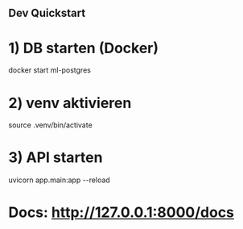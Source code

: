 ## Dev Quickstart
# 1) DB starten (Docker)
docker start ml-postgres

# 2) venv aktivieren
source .venv/bin/activate

# 3) API starten
uvicorn app.main:app --reload
# Docs: http://127.0.0.1:8000/docs
